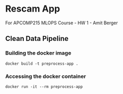# Rescam App

For APCOMP215 MLOPS Course - HW 1 - Amit Berger

## Clean Data Pipeline

### Building the docker image
```
docker build -t preprocess-app .
```

### Accessing the docker container
```
docker run -it --rm preprocess-app
```
